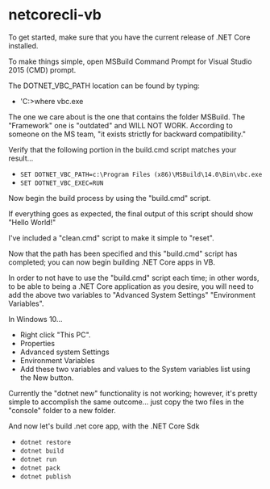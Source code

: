 # netcorecli-vb

To get started, make sure that you have the current release of .NET Core installed.

To make things simple, open MSBuild Command Prompt for Visual Studio 2015 (CMD) prompt.

The DOTNET_VBC_PATH location can be found by typing:

- 'C:\>where vbc.exe

The one we care about is the one that contains the folder MSBuild.  The "Framework" one is "outdated" and WILL NOT WORK.
According to someone on the MS team, "it exists strictly for backward compatibility."

Verify that the following portion in the build.cmd script matches your result...

- `SET DOTNET_VBC_PATH=c:\Program Files (x86)\MSBuild\14.0\Bin\vbc.exe`
- `SET DOTNET_VBC_EXEC=RUN`

Now begin the build process by using the "build.cmd" script.

If everything goes as expected, the final output of this script should show "Hello World!"

I've included a "clean.cmd" script to make it simple to "reset".

Now that the path has been specified and this "build.cmd" script has completed; you can now begin building
.NET Core apps in VB.

In order to not have to use the "build.cmd" script each time; in other words, to be able to being a .NET Core
application as you desire, you will need to add the above two variables to "Advanced System Settings" "Environment Variables".

In Windows 10...

- Right click "This PC".
- Properties
- Advanced system Settings
- Environment Variables
- Add these two variables and values to the System variables list using the New button. 

Currently the "dotnet new" functionality is not working; however, it's pretty simple to accomplish the same
outcome... just copy the two files in the "console" folder to a new folder.

And now let's build .net core app, with the .NET Core Sdk

- `dotnet restore`
- `dotnet build`
- `dotnet run`
- `dotnet pack`
- `dotnet publish`